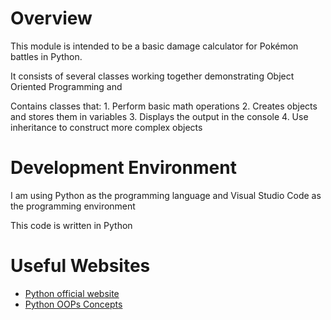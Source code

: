 # Overview

This module is intended to be a basic damage calculator for Pokémon battles in Python.

It consists of several classes working together demonstrating Object Oriented Programming and 

Contains classes that: 
    1. Perform basic math operations
    2. Creates objects and stores them in variables
    3. Displays the output in the console
    4. Use inheritance to construct more complex objects


# Development Environment

I am using Python as the programming language and Visual Studio Code as the programming environment

This code is written in Python


# Useful Websites

* [Python official website](https://www.python.org/)
* [Python OOPs Concepts]([https://www.djangoproject.com/start/](https://www.geeksforgeeks.org/python-oops-concepts/))
